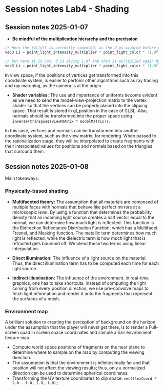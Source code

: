 # Session notes Lab4 - Shading

## Session notes 2025-01-07

- **Be mindful of the multiplication hierarchy and the precission**
```C++
// Here the falloff is correctly computed, as the d us squared before devides 1.
vec3 Li = point_light_intensity_multiplier * point_light_color * (1.0f / (d * d));

// but here it is not, d is diving 1.0f and then is multiplied again by d
vec3 Li = point_light_intensity_multiplier * point_light_color * (1.0f / d * d);
```

In view space, if the positions of vertices get transformed into this coordinate system, is easier to perfomr other algorithms such as ray tracing and ray marching, as the camera is at the origin.

- **Shader variables:**
The use and importance of uniforms become evident as we need to send the model-view-projection matrix to the vertex shader so that the vertices can be properly placed into the clipping space. That result is stored in gl_position in the case of GLSL. Also, normals should be transformed into the proper space using `inverse(transpose(viewMatrix * modelMatrix)).`

In this case, vertices and normals can be transformed into another coordinate system, such as the view matrix, for rendering. When passed to the rationalization stage, they will be interpolated to create fragments with their interpolated values for positions and normals based on the triangles that surround them.

## Session notes 2025-01-08

Main takeaways:
### Physically-based shading
- **Multifaceted theory:** The assumption that all materials are composed of multiple faces with normals that behave like perfect mirrors at a microscopic level. By using a function that determines the probability density that an incoming light source creates a half vector equal to the normal, we can determine how much light is reflected. This function is the Bidirection Reflectance Distribution Function, which has a Multifacet, Fresnel, and Masking function.
The metallic term determines how much light is reflected, while the dielectric term is how much light that is refracted gets bounced off. We blend these two terms using linear interpolation.

- **Direct illumination:** The influence of a light source on the material. Thus, the direct illumination term has to be computed each time for each light source.
- **Indirect illumination:** The influence of the environment. In real-time graphics, one has to take shortcuts. Instead of computing the light coming from every position direction, we use pre-convolve maps to fetch light information and render it onto the fragments that represent the surfaces of a mesh. 

### Environment map
A brilliant solution to creating the perception of background on the horizon, under the assumption that the player will never get there, is to render a Full-screen quad in screen space coordinates and sample a hair environment texture map.
- Compute world space positions of fragments on the near plane to determine where to sample on the map by computing the viewing direction.
- The assumption is that the environment is infinitesimally far and that position will not affect the viewing results; thus, only a normalized direction can be used to determine spherical coordinates.
- Transforming the UV texture coordinates to clip space. 
`vec4(texCoord * 2.0 - 1.0, 1.0, 1.0);`